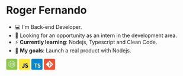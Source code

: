 # Roger Fernando

- :computer: I'm Back-end Developer.
- :eyes: Looking for an opportunity as an intern in the development area.
- :zap: __Currently learning__: Nodejs, Typescript and Clean Code.
- :rocket: __My goals__: Launch a real product with Nodejs.

<p align="left">
  <img src="assets/node.svg" width="30" height="30"/>
  <img src="assets/javascript.svg" width="30" height="30"/>
  <img src="assets/typescript.svg" width="30" height="30"/>
  <img src="assets/git.svg" width="30" height="30"/>
</p>
